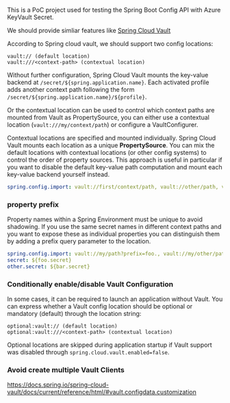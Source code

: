 This is a PoC project used for testing the Spring Boot Config API with Azure KeyVault Secret.

We should provide simliar features like [Spring Cloud Vault](https://docs.spring.io/spring-cloud-vault/docs/current/reference/html/#vault.configdata)

According to Spring cloud vault, we should support two config locations:

```
vault:// (default location)
vault:///<context-path> (contextual location)
```
Without further configuration, Spring Cloud Vault mounts the key-value backend at `/secret/${spring.application.name}`. Each activated profile adds another context path following the form `/secret/${spring.application.name}/${profile}`.

Or the contextual location can be used to control which context paths are mounted from Vault as PropertySource, you can either use a contextual location (`vault:///my/context/path`) or configure a VaultConfigurer.

Contextual locations are specified and mounted individually. Spring Cloud Vault mounts each location as a unique **PropertySource**. You can mix the default locations with contextual locations (or other config systems) to control the order of property sources. This approach is useful in particular if you want to disable the default key-value path computation and mount each key-value backend yourself instead.

```yaml
spring.config.import: vault://first/context/path, vault://other/path, vault://
```

### property prefix

Property names within a Spring Environment must be unique to avoid shadowing. If you use the same secret names in different context paths and you want to expose these as individual properties you can distinguish them by adding a prefix query parameter to the location.


```yaml
spring.config.import: vault://my/path?prefix=foo., vault://my/other/path?prefix=bar.
secret: ${foo.secret}
other.secret: ${bar.secret}
```

### Conditionally enable/disable Vault Configuration

In some cases, it can be required to launch an application without Vault. You can express whether a Vault config location should be optional or mandatory (default) through the location string:
```
optional:vault:// (default location)
optional:vault:///<context-path> (contextual location)
```


Optional locations are skipped during application startup if Vault support was disabled through     `spring.cloud.vault.enabled=false`.


### Avoid create multiple Vault Clients

https://docs.spring.io/spring-cloud-vault/docs/current/reference/html/#vault.configdata.customization